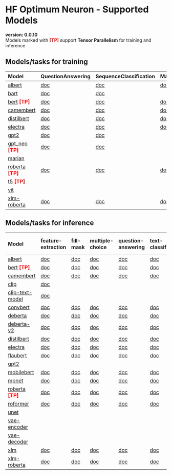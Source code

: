 # HF Optimum Neuron - Supported Models
**version: 0.0.10**  
Models marked with <font style='color: red;'><b>[TP]</b></font> support **Tensor Parallelism** for training and inference
## Models/tasks for training
| Model                                                                                                                                                                 | QuestionAnswering                                                                                                                                                     | SequenceClassification                                                                                                                                                     | MaskedLM                                                                                                                                                     | TokenClassification                                                                                                                                                     | MultipleChoice                                                                                                                                                     | PreTraining                                                                                                                                             | ConditionalGeneration                                                                                                                                       | CausalLM                                                                                                                                                     | NextSentencePrediction                                                                                                                                       | MaskedImageModeling                                                                                                                                     | ImageClassification                                                                                                                                     |
|:----------------------------------------------------------------------------------------------------------------------------------------------------------------------|:----------------------------------------------------------------------------------------------------------------------------------------------------------------------|:---------------------------------------------------------------------------------------------------------------------------------------------------------------------------|:-------------------------------------------------------------------------------------------------------------------------------------------------------------|:------------------------------------------------------------------------------------------------------------------------------------------------------------------------|:-------------------------------------------------------------------------------------------------------------------------------------------------------------------|:--------------------------------------------------------------------------------------------------------------------------------------------------------|:------------------------------------------------------------------------------------------------------------------------------------------------------------|:-------------------------------------------------------------------------------------------------------------------------------------------------------------|:-------------------------------------------------------------------------------------------------------------------------------------------------------------|:--------------------------------------------------------------------------------------------------------------------------------------------------------|:--------------------------------------------------------------------------------------------------------------------------------------------------------|
| <a rel="noopener noreferrer" target="_new" href="https://huggingface.co/models?sort=trending&search=albert">albert</a>                                                | <a rel="noopener noreferrer" target="_new" href="https://huggingface.co/docs/transformers/model_doc/albert#transformers.AlbertForQuestionAnswering">doc</a>           | <a rel="noopener noreferrer" target="_new" href="https://huggingface.co/docs/transformers/model_doc/albert#transformers.AlbertForSequenceClassification">doc</a>           | <a rel="noopener noreferrer" target="_new" href="https://huggingface.co/docs/transformers/model_doc/albert#transformers.AlbertForMaskedLM">doc</a>           | <a rel="noopener noreferrer" target="_new" href="https://huggingface.co/docs/transformers/model_doc/albert#transformers.AlbertForTokenClassification">doc</a>           | <a rel="noopener noreferrer" target="_new" href="https://huggingface.co/docs/transformers/model_doc/albert#transformers.AlbertForMultipleChoice">doc</a>           | <a rel="noopener noreferrer" target="_new" href="https://huggingface.co/docs/transformers/model_doc/albert#transformers.AlbertForPreTraining">doc</a>   |                                                                                                                                                             |                                                                                                                                                              |                                                                                                                                                              |                                                                                                                                                         |                                                                                                                                                         |
| <a rel="noopener noreferrer" target="_new" href="https://huggingface.co/models?sort=trending&search=bart">bart</a>                                                    | <a rel="noopener noreferrer" target="_new" href="https://huggingface.co/docs/transformers/model_doc/bart#transformers.BartForQuestionAnswering">doc</a>               | <a rel="noopener noreferrer" target="_new" href="https://huggingface.co/docs/transformers/model_doc/bart#transformers.BartForSequenceClassification">doc</a>               |                                                                                                                                                              |                                                                                                                                                                         |                                                                                                                                                                    |                                                                                                                                                         | <a rel="noopener noreferrer" target="_new" href="https://huggingface.co/docs/transformers/model_doc/bart#transformers.BartForConditionalGeneration">doc</a> | <a rel="noopener noreferrer" target="_new" href="https://huggingface.co/docs/transformers/model_doc/bart#transformers.BartForCausalLM">doc</a>               |                                                                                                                                                              |                                                                                                                                                         |                                                                                                                                                         |
| <a rel="noopener noreferrer" target="_new" href="https://huggingface.co/models?sort=trending&search=bert">bert</a> <font style='color: red;'><b>[TP]</b></font>       | <a rel="noopener noreferrer" target="_new" href="https://huggingface.co/docs/transformers/model_doc/bert#transformers.BertForQuestionAnswering">doc</a>               | <a rel="noopener noreferrer" target="_new" href="https://huggingface.co/docs/transformers/model_doc/bert#transformers.BertForSequenceClassification">doc</a>               | <a rel="noopener noreferrer" target="_new" href="https://huggingface.co/docs/transformers/model_doc/bert#transformers.BertForMaskedLM">doc</a>               | <a rel="noopener noreferrer" target="_new" href="https://huggingface.co/docs/transformers/model_doc/bert#transformers.BertForTokenClassification">doc</a>               | <a rel="noopener noreferrer" target="_new" href="https://huggingface.co/docs/transformers/model_doc/bert#transformers.BertForMultipleChoice">doc</a>               | <a rel="noopener noreferrer" target="_new" href="https://huggingface.co/docs/transformers/model_doc/bert#transformers.BertForPreTraining">doc</a>       |                                                                                                                                                             |                                                                                                                                                              | <a rel="noopener noreferrer" target="_new" href="https://huggingface.co/docs/transformers/model_doc/bert#transformers.BertForNextSentencePrediction">doc</a> |                                                                                                                                                         |                                                                                                                                                         |
| <a rel="noopener noreferrer" target="_new" href="https://huggingface.co/models?sort=trending&search=camembert">camembert</a>                                          | <a rel="noopener noreferrer" target="_new" href="https://huggingface.co/docs/transformers/model_doc/camembert#transformers.CamembertForQuestionAnswering">doc</a>     | <a rel="noopener noreferrer" target="_new" href="https://huggingface.co/docs/transformers/model_doc/camembert#transformers.CamembertForSequenceClassification">doc</a>     | <a rel="noopener noreferrer" target="_new" href="https://huggingface.co/docs/transformers/model_doc/camembert#transformers.CamembertForMaskedLM">doc</a>     | <a rel="noopener noreferrer" target="_new" href="https://huggingface.co/docs/transformers/model_doc/camembert#transformers.CamembertForTokenClassification">doc</a>     | <a rel="noopener noreferrer" target="_new" href="https://huggingface.co/docs/transformers/model_doc/camembert#transformers.CamembertForMultipleChoice">doc</a>     |                                                                                                                                                         |                                                                                                                                                             | <a rel="noopener noreferrer" target="_new" href="https://huggingface.co/docs/transformers/model_doc/camembert#transformers.CamembertForCausalLM">doc</a>     |                                                                                                                                                              |                                                                                                                                                         |                                                                                                                                                         |
| <a rel="noopener noreferrer" target="_new" href="https://huggingface.co/models?sort=trending&search=distilbert">distilbert</a>                                        | <a rel="noopener noreferrer" target="_new" href="https://huggingface.co/docs/transformers/model_doc/distilbert#transformers.DistilbertForQuestionAnswering">doc</a>   | <a rel="noopener noreferrer" target="_new" href="https://huggingface.co/docs/transformers/model_doc/distilbert#transformers.DistilbertForSequenceClassification">doc</a>   | <a rel="noopener noreferrer" target="_new" href="https://huggingface.co/docs/transformers/model_doc/distilbert#transformers.DistilbertForMaskedLM">doc</a>   | <a rel="noopener noreferrer" target="_new" href="https://huggingface.co/docs/transformers/model_doc/distilbert#transformers.DistilbertForTokenClassification">doc</a>   | <a rel="noopener noreferrer" target="_new" href="https://huggingface.co/docs/transformers/model_doc/distilbert#transformers.DistilbertForMultipleChoice">doc</a>   |                                                                                                                                                         |                                                                                                                                                             |                                                                                                                                                              |                                                                                                                                                              |                                                                                                                                                         |                                                                                                                                                         |
| <a rel="noopener noreferrer" target="_new" href="https://huggingface.co/models?sort=trending&search=electra">electra</a>                                              | <a rel="noopener noreferrer" target="_new" href="https://huggingface.co/docs/transformers/model_doc/electra#transformers.ElectraForQuestionAnswering">doc</a>         | <a rel="noopener noreferrer" target="_new" href="https://huggingface.co/docs/transformers/model_doc/electra#transformers.ElectraForSequenceClassification">doc</a>         | <a rel="noopener noreferrer" target="_new" href="https://huggingface.co/docs/transformers/model_doc/electra#transformers.ElectraForMaskedLM">doc</a>         | <a rel="noopener noreferrer" target="_new" href="https://huggingface.co/docs/transformers/model_doc/electra#transformers.ElectraForTokenClassification">doc</a>         | <a rel="noopener noreferrer" target="_new" href="https://huggingface.co/docs/transformers/model_doc/electra#transformers.ElectraForMultipleChoice">doc</a>         | <a rel="noopener noreferrer" target="_new" href="https://huggingface.co/docs/transformers/model_doc/electra#transformers.ElectraForPreTraining">doc</a> |                                                                                                                                                             | <a rel="noopener noreferrer" target="_new" href="https://huggingface.co/docs/transformers/model_doc/electra#transformers.ElectraForCausalLM">doc</a>         |                                                                                                                                                              |                                                                                                                                                         |                                                                                                                                                         |
| <a rel="noopener noreferrer" target="_new" href="https://huggingface.co/models?sort=trending&search=gpt2">gpt2</a>                                                    | <a rel="noopener noreferrer" target="_new" href="https://huggingface.co/docs/transformers/model_doc/gpt2#transformers.Gpt2ForQuestionAnswering">doc</a>               | <a rel="noopener noreferrer" target="_new" href="https://huggingface.co/docs/transformers/model_doc/gpt2#transformers.Gpt2ForSequenceClassification">doc</a>               |                                                                                                                                                              | <a rel="noopener noreferrer" target="_new" href="https://huggingface.co/docs/transformers/model_doc/gpt2#transformers.Gpt2ForTokenClassification">doc</a>               |                                                                                                                                                                    |                                                                                                                                                         |                                                                                                                                                             |                                                                                                                                                              |                                                                                                                                                              |                                                                                                                                                         |                                                                                                                                                         |
| <a rel="noopener noreferrer" target="_new" href="https://huggingface.co/models?sort=trending&search=gpt_neo">gpt_neo</a> <font style='color: red;'><b>[TP]</b></font> | <a rel="noopener noreferrer" target="_new" href="https://huggingface.co/docs/transformers/model_doc/gpt_neo#transformers.Gpt_NeoForQuestionAnswering">doc</a>         | <a rel="noopener noreferrer" target="_new" href="https://huggingface.co/docs/transformers/model_doc/gpt_neo#transformers.Gpt_NeoForSequenceClassification">doc</a>         |                                                                                                                                                              | <a rel="noopener noreferrer" target="_new" href="https://huggingface.co/docs/transformers/model_doc/gpt_neo#transformers.Gpt_NeoForTokenClassification">doc</a>         |                                                                                                                                                                    |                                                                                                                                                         |                                                                                                                                                             | <a rel="noopener noreferrer" target="_new" href="https://huggingface.co/docs/transformers/model_doc/gpt_neo#transformers.Gpt_NeoForCausalLM">doc</a>         |                                                                                                                                                              |                                                                                                                                                         |                                                                                                                                                         |
| <a rel="noopener noreferrer" target="_new" href="https://huggingface.co/models?sort=trending&search=marian">marian</a>                                                |                                                                                                                                                                       |                                                                                                                                                                            |                                                                                                                                                              |                                                                                                                                                                         |                                                                                                                                                                    |                                                                                                                                                         |                                                                                                                                                             | <a rel="noopener noreferrer" target="_new" href="https://huggingface.co/docs/transformers/model_doc/marian#transformers.MarianForCausalLM">doc</a>           |                                                                                                                                                              |                                                                                                                                                         |                                                                                                                                                         |
| <a rel="noopener noreferrer" target="_new" href="https://huggingface.co/models?sort=trending&search=roberta">roberta</a> <font style='color: red;'><b>[TP]</b></font> | <a rel="noopener noreferrer" target="_new" href="https://huggingface.co/docs/transformers/model_doc/roberta#transformers.RobertaForQuestionAnswering">doc</a>         | <a rel="noopener noreferrer" target="_new" href="https://huggingface.co/docs/transformers/model_doc/roberta#transformers.RobertaForSequenceClassification">doc</a>         | <a rel="noopener noreferrer" target="_new" href="https://huggingface.co/docs/transformers/model_doc/roberta#transformers.RobertaForMaskedLM">doc</a>         | <a rel="noopener noreferrer" target="_new" href="https://huggingface.co/docs/transformers/model_doc/roberta#transformers.RobertaForTokenClassification">doc</a>         | <a rel="noopener noreferrer" target="_new" href="https://huggingface.co/docs/transformers/model_doc/roberta#transformers.RobertaForMultipleChoice">doc</a>         |                                                                                                                                                         |                                                                                                                                                             | <a rel="noopener noreferrer" target="_new" href="https://huggingface.co/docs/transformers/model_doc/roberta#transformers.RobertaForCausalLM">doc</a>         |                                                                                                                                                              |                                                                                                                                                         |                                                                                                                                                         |
| <a rel="noopener noreferrer" target="_new" href="https://huggingface.co/models?sort=trending&search=t5">t5</a> <font style='color: red;'><b>[TP]</b></font>           |                                                                                                                                                                       |                                                                                                                                                                            |                                                                                                                                                              |                                                                                                                                                                         |                                                                                                                                                                    |                                                                                                                                                         | <a rel="noopener noreferrer" target="_new" href="https://huggingface.co/docs/transformers/model_doc/t5#transformers.T5ForConditionalGeneration">doc</a>     |                                                                                                                                                              |                                                                                                                                                              |                                                                                                                                                         |                                                                                                                                                         |
| <a rel="noopener noreferrer" target="_new" href="https://huggingface.co/models?sort=trending&search=vit">vit</a>                                                      |                                                                                                                                                                       |                                                                                                                                                                            |                                                                                                                                                              |                                                                                                                                                                         |                                                                                                                                                                    |                                                                                                                                                         |                                                                                                                                                             |                                                                                                                                                              |                                                                                                                                                              | <a rel="noopener noreferrer" target="_new" href="https://huggingface.co/docs/transformers/model_doc/vit#transformers.VitForMaskedImageModeling">doc</a> | <a rel="noopener noreferrer" target="_new" href="https://huggingface.co/docs/transformers/model_doc/vit#transformers.VitForImageClassification">doc</a> |
| <a rel="noopener noreferrer" target="_new" href="https://huggingface.co/models?sort=trending&search=xlm-roberta">xlm-roberta</a>                                      | <a rel="noopener noreferrer" target="_new" href="https://huggingface.co/docs/transformers/model_doc/xlm-roberta#transformers.Xlm-RobertaForQuestionAnswering">doc</a> | <a rel="noopener noreferrer" target="_new" href="https://huggingface.co/docs/transformers/model_doc/xlm-roberta#transformers.Xlm-RobertaForSequenceClassification">doc</a> | <a rel="noopener noreferrer" target="_new" href="https://huggingface.co/docs/transformers/model_doc/xlm-roberta#transformers.Xlm-RobertaForMaskedLM">doc</a> | <a rel="noopener noreferrer" target="_new" href="https://huggingface.co/docs/transformers/model_doc/xlm-roberta#transformers.Xlm-RobertaForTokenClassification">doc</a> | <a rel="noopener noreferrer" target="_new" href="https://huggingface.co/docs/transformers/model_doc/xlm-roberta#transformers.Xlm-RobertaForMultipleChoice">doc</a> |                                                                                                                                                         |                                                                                                                                                             | <a rel="noopener noreferrer" target="_new" href="https://huggingface.co/docs/transformers/model_doc/xlm-roberta#transformers.Xlm-RobertaForCausalLM">doc</a> |                                                                                                                                                              |                                                                                                                                                         |                                                                                                                                                         |
## Models/tasks for inference
| Model                                                                                                                                                                 | feature-extraction                                                                                                                                           | fill-mask                                                                                                                                       | multiple-choice                                                                                                                                       | question-answering                                                                                                                                       | text-classification                                                                                                                                       | token-classification                                                                                                                                       | zero-shot-image-classification                                                                                                                                | stable-diffusion                                                                                                                                           | text-generation                                                                                                                                | semantic-segmentation                                                                                                                                       |
|:----------------------------------------------------------------------------------------------------------------------------------------------------------------------|:-------------------------------------------------------------------------------------------------------------------------------------------------------------|:------------------------------------------------------------------------------------------------------------------------------------------------|:------------------------------------------------------------------------------------------------------------------------------------------------------|:---------------------------------------------------------------------------------------------------------------------------------------------------------|:----------------------------------------------------------------------------------------------------------------------------------------------------------|:-----------------------------------------------------------------------------------------------------------------------------------------------------------|:--------------------------------------------------------------------------------------------------------------------------------------------------------------|:-----------------------------------------------------------------------------------------------------------------------------------------------------------|:-----------------------------------------------------------------------------------------------------------------------------------------------|:------------------------------------------------------------------------------------------------------------------------------------------------------------|
| <a rel="noopener noreferrer" target="_new" href="https://huggingface.co/models?sort=trending&search=albert">albert</a>                                                | <a rel="noopener noreferrer" target="_new" href="https://huggingface.co/models?pipeline_tag=feature-extraction&sort=trending&search=albert">doc</a>          | <a rel="noopener noreferrer" target="_new" href="https://huggingface.co/models?pipeline_tag=fill-mask&sort=trending&search=albert">doc</a>      | <a rel="noopener noreferrer" target="_new" href="https://huggingface.co/models?pipeline_tag=multiple-choice&sort=trending&search=albert">doc</a>      | <a rel="noopener noreferrer" target="_new" href="https://huggingface.co/models?pipeline_tag=question-answering&sort=trending&search=albert">doc</a>      | <a rel="noopener noreferrer" target="_new" href="https://huggingface.co/models?pipeline_tag=text-classification&sort=trending&search=albert">doc</a>      | <a rel="noopener noreferrer" target="_new" href="https://huggingface.co/models?pipeline_tag=token-classification&sort=trending&search=albert">doc</a>      |                                                                                                                                                               |                                                                                                                                                            |                                                                                                                                                |                                                                                                                                                             |
| <a rel="noopener noreferrer" target="_new" href="https://huggingface.co/models?sort=trending&search=bert">bert</a> <font style='color: red;'><b>[TP]</b></font>       | <a rel="noopener noreferrer" target="_new" href="https://huggingface.co/models?pipeline_tag=feature-extraction&sort=trending&search=bert">doc</a>            | <a rel="noopener noreferrer" target="_new" href="https://huggingface.co/models?pipeline_tag=fill-mask&sort=trending&search=bert">doc</a>        | <a rel="noopener noreferrer" target="_new" href="https://huggingface.co/models?pipeline_tag=multiple-choice&sort=trending&search=bert">doc</a>        | <a rel="noopener noreferrer" target="_new" href="https://huggingface.co/models?pipeline_tag=question-answering&sort=trending&search=bert">doc</a>        | <a rel="noopener noreferrer" target="_new" href="https://huggingface.co/models?pipeline_tag=text-classification&sort=trending&search=bert">doc</a>        | <a rel="noopener noreferrer" target="_new" href="https://huggingface.co/models?pipeline_tag=token-classification&sort=trending&search=bert">doc</a>        |                                                                                                                                                               |                                                                                                                                                            |                                                                                                                                                |                                                                                                                                                             |
| <a rel="noopener noreferrer" target="_new" href="https://huggingface.co/models?sort=trending&search=camembert">camembert</a>                                          | <a rel="noopener noreferrer" target="_new" href="https://huggingface.co/models?pipeline_tag=feature-extraction&sort=trending&search=camembert">doc</a>       | <a rel="noopener noreferrer" target="_new" href="https://huggingface.co/models?pipeline_tag=fill-mask&sort=trending&search=camembert">doc</a>   | <a rel="noopener noreferrer" target="_new" href="https://huggingface.co/models?pipeline_tag=multiple-choice&sort=trending&search=camembert">doc</a>   | <a rel="noopener noreferrer" target="_new" href="https://huggingface.co/models?pipeline_tag=question-answering&sort=trending&search=camembert">doc</a>   | <a rel="noopener noreferrer" target="_new" href="https://huggingface.co/models?pipeline_tag=text-classification&sort=trending&search=camembert">doc</a>   | <a rel="noopener noreferrer" target="_new" href="https://huggingface.co/models?pipeline_tag=token-classification&sort=trending&search=camembert">doc</a>   |                                                                                                                                                               |                                                                                                                                                            |                                                                                                                                                |                                                                                                                                                             |
| <a rel="noopener noreferrer" target="_new" href="https://huggingface.co/models?sort=trending&search=clip">clip</a>                                                    | <a rel="noopener noreferrer" target="_new" href="https://huggingface.co/models?pipeline_tag=feature-extraction&sort=trending&search=clip">doc</a>            |                                                                                                                                                 |                                                                                                                                                       |                                                                                                                                                          |                                                                                                                                                           |                                                                                                                                                            | <a rel="noopener noreferrer" target="_new" href="https://huggingface.co/models?pipeline_tag=zero-shot-image-classification&sort=trending&search=clip">doc</a> |                                                                                                                                                            |                                                                                                                                                |                                                                                                                                                             |
| <a rel="noopener noreferrer" target="_new" href="https://huggingface.co/models?sort=trending&search=clip-text-model">clip-text-model</a>                              | <a rel="noopener noreferrer" target="_new" href="https://huggingface.co/models?pipeline_tag=feature-extraction&sort=trending&search=clip-text-model">doc</a> |                                                                                                                                                 |                                                                                                                                                       |                                                                                                                                                          |                                                                                                                                                           |                                                                                                                                                            |                                                                                                                                                               | <a rel="noopener noreferrer" target="_new" href="https://huggingface.co/models?pipeline_tag=stable-diffusion&sort=trending&search=clip-text-model">doc</a> |                                                                                                                                                |                                                                                                                                                             |
| <a rel="noopener noreferrer" target="_new" href="https://huggingface.co/models?sort=trending&search=convbert">convbert</a>                                            | <a rel="noopener noreferrer" target="_new" href="https://huggingface.co/models?pipeline_tag=feature-extraction&sort=trending&search=convbert">doc</a>        | <a rel="noopener noreferrer" target="_new" href="https://huggingface.co/models?pipeline_tag=fill-mask&sort=trending&search=convbert">doc</a>    | <a rel="noopener noreferrer" target="_new" href="https://huggingface.co/models?pipeline_tag=multiple-choice&sort=trending&search=convbert">doc</a>    | <a rel="noopener noreferrer" target="_new" href="https://huggingface.co/models?pipeline_tag=question-answering&sort=trending&search=convbert">doc</a>    | <a rel="noopener noreferrer" target="_new" href="https://huggingface.co/models?pipeline_tag=text-classification&sort=trending&search=convbert">doc</a>    | <a rel="noopener noreferrer" target="_new" href="https://huggingface.co/models?pipeline_tag=token-classification&sort=trending&search=convbert">doc</a>    |                                                                                                                                                               |                                                                                                                                                            |                                                                                                                                                |                                                                                                                                                             |
| <a rel="noopener noreferrer" target="_new" href="https://huggingface.co/models?sort=trending&search=deberta">deberta</a>                                              | <a rel="noopener noreferrer" target="_new" href="https://huggingface.co/models?pipeline_tag=feature-extraction&sort=trending&search=deberta">doc</a>         | <a rel="noopener noreferrer" target="_new" href="https://huggingface.co/models?pipeline_tag=fill-mask&sort=trending&search=deberta">doc</a>     | <a rel="noopener noreferrer" target="_new" href="https://huggingface.co/models?pipeline_tag=multiple-choice&sort=trending&search=deberta">doc</a>     | <a rel="noopener noreferrer" target="_new" href="https://huggingface.co/models?pipeline_tag=question-answering&sort=trending&search=deberta">doc</a>     | <a rel="noopener noreferrer" target="_new" href="https://huggingface.co/models?pipeline_tag=text-classification&sort=trending&search=deberta">doc</a>     | <a rel="noopener noreferrer" target="_new" href="https://huggingface.co/models?pipeline_tag=token-classification&sort=trending&search=deberta">doc</a>     |                                                                                                                                                               |                                                                                                                                                            |                                                                                                                                                |                                                                                                                                                             |
| <a rel="noopener noreferrer" target="_new" href="https://huggingface.co/models?sort=trending&search=deberta-v2">deberta-v2</a>                                        | <a rel="noopener noreferrer" target="_new" href="https://huggingface.co/models?pipeline_tag=feature-extraction&sort=trending&search=deberta-v2">doc</a>      | <a rel="noopener noreferrer" target="_new" href="https://huggingface.co/models?pipeline_tag=fill-mask&sort=trending&search=deberta-v2">doc</a>  | <a rel="noopener noreferrer" target="_new" href="https://huggingface.co/models?pipeline_tag=multiple-choice&sort=trending&search=deberta-v2">doc</a>  | <a rel="noopener noreferrer" target="_new" href="https://huggingface.co/models?pipeline_tag=question-answering&sort=trending&search=deberta-v2">doc</a>  | <a rel="noopener noreferrer" target="_new" href="https://huggingface.co/models?pipeline_tag=text-classification&sort=trending&search=deberta-v2">doc</a>  | <a rel="noopener noreferrer" target="_new" href="https://huggingface.co/models?pipeline_tag=token-classification&sort=trending&search=deberta-v2">doc</a>  |                                                                                                                                                               |                                                                                                                                                            |                                                                                                                                                |                                                                                                                                                             |
| <a rel="noopener noreferrer" target="_new" href="https://huggingface.co/models?sort=trending&search=distilbert">distilbert</a>                                        | <a rel="noopener noreferrer" target="_new" href="https://huggingface.co/models?pipeline_tag=feature-extraction&sort=trending&search=distilbert">doc</a>      | <a rel="noopener noreferrer" target="_new" href="https://huggingface.co/models?pipeline_tag=fill-mask&sort=trending&search=distilbert">doc</a>  | <a rel="noopener noreferrer" target="_new" href="https://huggingface.co/models?pipeline_tag=multiple-choice&sort=trending&search=distilbert">doc</a>  | <a rel="noopener noreferrer" target="_new" href="https://huggingface.co/models?pipeline_tag=question-answering&sort=trending&search=distilbert">doc</a>  | <a rel="noopener noreferrer" target="_new" href="https://huggingface.co/models?pipeline_tag=text-classification&sort=trending&search=distilbert">doc</a>  | <a rel="noopener noreferrer" target="_new" href="https://huggingface.co/models?pipeline_tag=token-classification&sort=trending&search=distilbert">doc</a>  |                                                                                                                                                               |                                                                                                                                                            |                                                                                                                                                |                                                                                                                                                             |
| <a rel="noopener noreferrer" target="_new" href="https://huggingface.co/models?sort=trending&search=electra">electra</a>                                              | <a rel="noopener noreferrer" target="_new" href="https://huggingface.co/models?pipeline_tag=feature-extraction&sort=trending&search=electra">doc</a>         | <a rel="noopener noreferrer" target="_new" href="https://huggingface.co/models?pipeline_tag=fill-mask&sort=trending&search=electra">doc</a>     | <a rel="noopener noreferrer" target="_new" href="https://huggingface.co/models?pipeline_tag=multiple-choice&sort=trending&search=electra">doc</a>     | <a rel="noopener noreferrer" target="_new" href="https://huggingface.co/models?pipeline_tag=question-answering&sort=trending&search=electra">doc</a>     | <a rel="noopener noreferrer" target="_new" href="https://huggingface.co/models?pipeline_tag=text-classification&sort=trending&search=electra">doc</a>     | <a rel="noopener noreferrer" target="_new" href="https://huggingface.co/models?pipeline_tag=token-classification&sort=trending&search=electra">doc</a>     |                                                                                                                                                               |                                                                                                                                                            |                                                                                                                                                |                                                                                                                                                             |
| <a rel="noopener noreferrer" target="_new" href="https://huggingface.co/models?sort=trending&search=flaubert">flaubert</a>                                            | <a rel="noopener noreferrer" target="_new" href="https://huggingface.co/models?pipeline_tag=feature-extraction&sort=trending&search=flaubert">doc</a>        | <a rel="noopener noreferrer" target="_new" href="https://huggingface.co/models?pipeline_tag=fill-mask&sort=trending&search=flaubert">doc</a>    | <a rel="noopener noreferrer" target="_new" href="https://huggingface.co/models?pipeline_tag=multiple-choice&sort=trending&search=flaubert">doc</a>    | <a rel="noopener noreferrer" target="_new" href="https://huggingface.co/models?pipeline_tag=question-answering&sort=trending&search=flaubert">doc</a>    | <a rel="noopener noreferrer" target="_new" href="https://huggingface.co/models?pipeline_tag=text-classification&sort=trending&search=flaubert">doc</a>    | <a rel="noopener noreferrer" target="_new" href="https://huggingface.co/models?pipeline_tag=token-classification&sort=trending&search=flaubert">doc</a>    |                                                                                                                                                               |                                                                                                                                                            |                                                                                                                                                |                                                                                                                                                             |
| <a rel="noopener noreferrer" target="_new" href="https://huggingface.co/models?sort=trending&search=gpt2">gpt2</a>                                                    |                                                                                                                                                              |                                                                                                                                                 |                                                                                                                                                       |                                                                                                                                                          |                                                                                                                                                           |                                                                                                                                                            |                                                                                                                                                               |                                                                                                                                                            | <a rel="noopener noreferrer" target="_new" href="https://huggingface.co/models?pipeline_tag=text-generation&sort=trending&search=gpt2">doc</a> |                                                                                                                                                             |
| <a rel="noopener noreferrer" target="_new" href="https://huggingface.co/models?sort=trending&search=mobilebert">mobilebert</a>                                        | <a rel="noopener noreferrer" target="_new" href="https://huggingface.co/models?pipeline_tag=feature-extraction&sort=trending&search=mobilebert">doc</a>      | <a rel="noopener noreferrer" target="_new" href="https://huggingface.co/models?pipeline_tag=fill-mask&sort=trending&search=mobilebert">doc</a>  | <a rel="noopener noreferrer" target="_new" href="https://huggingface.co/models?pipeline_tag=multiple-choice&sort=trending&search=mobilebert">doc</a>  | <a rel="noopener noreferrer" target="_new" href="https://huggingface.co/models?pipeline_tag=question-answering&sort=trending&search=mobilebert">doc</a>  | <a rel="noopener noreferrer" target="_new" href="https://huggingface.co/models?pipeline_tag=text-classification&sort=trending&search=mobilebert">doc</a>  | <a rel="noopener noreferrer" target="_new" href="https://huggingface.co/models?pipeline_tag=token-classification&sort=trending&search=mobilebert">doc</a>  |                                                                                                                                                               |                                                                                                                                                            |                                                                                                                                                |                                                                                                                                                             |
| <a rel="noopener noreferrer" target="_new" href="https://huggingface.co/models?sort=trending&search=mpnet">mpnet</a>                                                  | <a rel="noopener noreferrer" target="_new" href="https://huggingface.co/models?pipeline_tag=feature-extraction&sort=trending&search=mpnet">doc</a>           | <a rel="noopener noreferrer" target="_new" href="https://huggingface.co/models?pipeline_tag=fill-mask&sort=trending&search=mpnet">doc</a>       | <a rel="noopener noreferrer" target="_new" href="https://huggingface.co/models?pipeline_tag=multiple-choice&sort=trending&search=mpnet">doc</a>       | <a rel="noopener noreferrer" target="_new" href="https://huggingface.co/models?pipeline_tag=question-answering&sort=trending&search=mpnet">doc</a>       | <a rel="noopener noreferrer" target="_new" href="https://huggingface.co/models?pipeline_tag=text-classification&sort=trending&search=mpnet">doc</a>       | <a rel="noopener noreferrer" target="_new" href="https://huggingface.co/models?pipeline_tag=token-classification&sort=trending&search=mpnet">doc</a>       |                                                                                                                                                               |                                                                                                                                                            |                                                                                                                                                |                                                                                                                                                             |
| <a rel="noopener noreferrer" target="_new" href="https://huggingface.co/models?sort=trending&search=roberta">roberta</a> <font style='color: red;'><b>[TP]</b></font> | <a rel="noopener noreferrer" target="_new" href="https://huggingface.co/models?pipeline_tag=feature-extraction&sort=trending&search=roberta">doc</a>         | <a rel="noopener noreferrer" target="_new" href="https://huggingface.co/models?pipeline_tag=fill-mask&sort=trending&search=roberta">doc</a>     | <a rel="noopener noreferrer" target="_new" href="https://huggingface.co/models?pipeline_tag=multiple-choice&sort=trending&search=roberta">doc</a>     | <a rel="noopener noreferrer" target="_new" href="https://huggingface.co/models?pipeline_tag=question-answering&sort=trending&search=roberta">doc</a>     | <a rel="noopener noreferrer" target="_new" href="https://huggingface.co/models?pipeline_tag=text-classification&sort=trending&search=roberta">doc</a>     | <a rel="noopener noreferrer" target="_new" href="https://huggingface.co/models?pipeline_tag=token-classification&sort=trending&search=roberta">doc</a>     |                                                                                                                                                               |                                                                                                                                                            |                                                                                                                                                |                                                                                                                                                             |
| <a rel="noopener noreferrer" target="_new" href="https://huggingface.co/models?sort=trending&search=roformer">roformer</a>                                            | <a rel="noopener noreferrer" target="_new" href="https://huggingface.co/models?pipeline_tag=feature-extraction&sort=trending&search=roformer">doc</a>        | <a rel="noopener noreferrer" target="_new" href="https://huggingface.co/models?pipeline_tag=fill-mask&sort=trending&search=roformer">doc</a>    | <a rel="noopener noreferrer" target="_new" href="https://huggingface.co/models?pipeline_tag=multiple-choice&sort=trending&search=roformer">doc</a>    | <a rel="noopener noreferrer" target="_new" href="https://huggingface.co/models?pipeline_tag=question-answering&sort=trending&search=roformer">doc</a>    | <a rel="noopener noreferrer" target="_new" href="https://huggingface.co/models?pipeline_tag=text-classification&sort=trending&search=roformer">doc</a>    | <a rel="noopener noreferrer" target="_new" href="https://huggingface.co/models?pipeline_tag=token-classification&sort=trending&search=roformer">doc</a>    |                                                                                                                                                               |                                                                                                                                                            |                                                                                                                                                |                                                                                                                                                             |
| <a rel="noopener noreferrer" target="_new" href="https://huggingface.co/models?sort=trending&search=unet">unet</a>                                                    |                                                                                                                                                              |                                                                                                                                                 |                                                                                                                                                       |                                                                                                                                                          |                                                                                                                                                           |                                                                                                                                                            |                                                                                                                                                               | <a rel="noopener noreferrer" target="_new" href="https://huggingface.co/models?pipeline_tag=stable-diffusion&sort=trending&search=unet">doc</a>            |                                                                                                                                                | <a rel="noopener noreferrer" target="_new" href="https://huggingface.co/models?pipeline_tag=semantic-segmentation&sort=trending&search=unet">doc</a>        |
| <a rel="noopener noreferrer" target="_new" href="https://huggingface.co/models?sort=trending&search=vae-encoder">vae-encoder</a>                                      |                                                                                                                                                              |                                                                                                                                                 |                                                                                                                                                       |                                                                                                                                                          |                                                                                                                                                           |                                                                                                                                                            |                                                                                                                                                               | <a rel="noopener noreferrer" target="_new" href="https://huggingface.co/models?pipeline_tag=stable-diffusion&sort=trending&search=vae-encoder">doc</a>     |                                                                                                                                                | <a rel="noopener noreferrer" target="_new" href="https://huggingface.co/models?pipeline_tag=semantic-segmentation&sort=trending&search=vae-encoder">doc</a> |
| <a rel="noopener noreferrer" target="_new" href="https://huggingface.co/models?sort=trending&search=vae-decoder">vae-decoder</a>                                      |                                                                                                                                                              |                                                                                                                                                 |                                                                                                                                                       |                                                                                                                                                          |                                                                                                                                                           |                                                                                                                                                            |                                                                                                                                                               | <a rel="noopener noreferrer" target="_new" href="https://huggingface.co/models?pipeline_tag=stable-diffusion&sort=trending&search=vae-decoder">doc</a>     |                                                                                                                                                | <a rel="noopener noreferrer" target="_new" href="https://huggingface.co/models?pipeline_tag=semantic-segmentation&sort=trending&search=vae-decoder">doc</a> |
| <a rel="noopener noreferrer" target="_new" href="https://huggingface.co/models?sort=trending&search=xlm">xlm</a>                                                      | <a rel="noopener noreferrer" target="_new" href="https://huggingface.co/models?pipeline_tag=feature-extraction&sort=trending&search=xlm">doc</a>             | <a rel="noopener noreferrer" target="_new" href="https://huggingface.co/models?pipeline_tag=fill-mask&sort=trending&search=xlm">doc</a>         | <a rel="noopener noreferrer" target="_new" href="https://huggingface.co/models?pipeline_tag=multiple-choice&sort=trending&search=xlm">doc</a>         | <a rel="noopener noreferrer" target="_new" href="https://huggingface.co/models?pipeline_tag=question-answering&sort=trending&search=xlm">doc</a>         | <a rel="noopener noreferrer" target="_new" href="https://huggingface.co/models?pipeline_tag=text-classification&sort=trending&search=xlm">doc</a>         | <a rel="noopener noreferrer" target="_new" href="https://huggingface.co/models?pipeline_tag=token-classification&sort=trending&search=xlm">doc</a>         |                                                                                                                                                               |                                                                                                                                                            |                                                                                                                                                |                                                                                                                                                             |
| <a rel="noopener noreferrer" target="_new" href="https://huggingface.co/models?sort=trending&search=xlm-roberta">xlm-roberta</a>                                      | <a rel="noopener noreferrer" target="_new" href="https://huggingface.co/models?pipeline_tag=feature-extraction&sort=trending&search=xlm-roberta">doc</a>     | <a rel="noopener noreferrer" target="_new" href="https://huggingface.co/models?pipeline_tag=fill-mask&sort=trending&search=xlm-roberta">doc</a> | <a rel="noopener noreferrer" target="_new" href="https://huggingface.co/models?pipeline_tag=multiple-choice&sort=trending&search=xlm-roberta">doc</a> | <a rel="noopener noreferrer" target="_new" href="https://huggingface.co/models?pipeline_tag=question-answering&sort=trending&search=xlm-roberta">doc</a> | <a rel="noopener noreferrer" target="_new" href="https://huggingface.co/models?pipeline_tag=text-classification&sort=trending&search=xlm-roberta">doc</a> | <a rel="noopener noreferrer" target="_new" href="https://huggingface.co/models?pipeline_tag=token-classification&sort=trending&search=xlm-roberta">doc</a> |                                                                                                                                                               |                                                                                                                                                            |                                                                                                                                                |                                                                                                                                                             |
